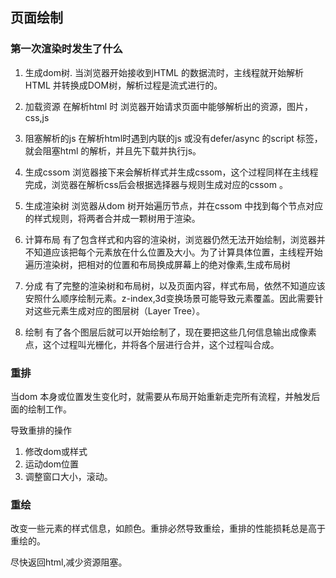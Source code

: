 ## 页面绘制

### 第一次渲染时发生了什么

1. 生成dom树.
    当浏览器开始接收到HTML 的数据流时，主线程就开始解析HTML 并转换成DOM树，解析过程是流式进行的。

2. 加载资源
    在解析html 时 浏览器开始请求页面中能够解析出的资源，图片，css,js

3. 阻塞解析的js
    在解析html时遇到内联的js 或没有defer/async 的script 标签，就会阻塞html 的解析，并且先下载并执行js。

4. 生成cssom 
    浏览器接下来会解析样式并生成cssom，这个过程同样在主线程完成，浏览器在解析css后会根据选择器与规则生成对应的cssom 。

5. 生成渲染树
    浏览器从dom 树开始遍历节点，并在cssom 中找到每个节点对应的样式规则，将两者合并成一颗树用于渲染。

6. 计算布局
    有了包含样式和内容的渲染树，浏览器仍然无法开始绘制，浏览器并不知道应该把每个元素放在什么位置及大小。为了计算具体位置，主线程开始遍历渲染树，把相对的位置和布局换成屏幕上的绝对像素,生成布局树

7. 分成
    有了完整的渲染树和布局树，以及页面内容，样式布局，依然不知道应该安照什么顺序绘制元素。z-index,3d变换场景可能导致元素覆盖。因此需要针对这些元素生成对应的图层树（Layer Tree）。

8. 绘制
    有了各个图层后就可以开始绘制了，现在要把这些几何信息输出成像素点，这个过程叫光栅化，并将各个层进行合并，这个过程叫合成。


### 重排

当dom 本身或位置发生变化时，就需要从布局开始重新走完所有流程，并触发后面的绘制工作。

导致重排的操作
1. 修改dom或样式
2. 运动dom位置
3. 调整窗口大小，滚动。

### 重绘

改变一些元素的样式信息，如颜色。重排必然导致重绘，重排的性能损耗总是高于重绘的。

尽快返回html,减少资源阻塞。